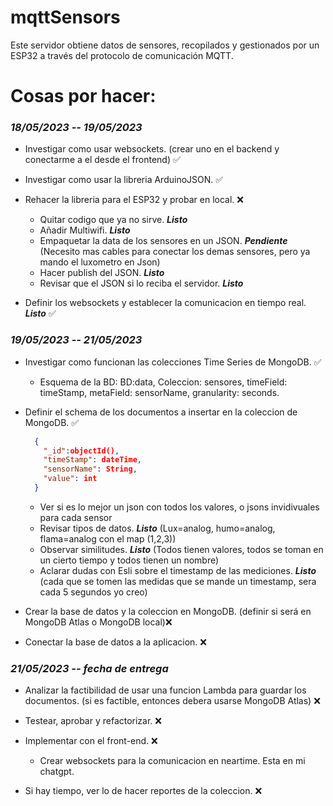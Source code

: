 # mqttSensors

Este servidor obtiene datos de sensores, recopilados y gestionados por un ESP32 a través del protocolo de comunicación MQTT.

# Cosas por hacer:
### *__18/05/2023 -- 19/05/2023__*
- Investigar como usar websockets. (crear uno en el backend y conectarme a el desde el frontend) ✅

- Investigar como usar la libreria ArduinoJSON. ✅

- Rehacer la libreria para el ESP32 y probar en local. ❌  
  - Quitar codigo que ya no sirve. __*Listo*__
  - Añadir Multiwifi. __*Listo*__
  - Empaquetar la data de los sensores en un JSON. __*Pendiente*__ (Necesito mas cables para conectar los demas sensores, pero ya mando el luxometro en Json)
  - Hacer publish del JSON. __*Listo*__
  - Revisar que el JSON si lo reciba el servidor. __*Listo*__

- Definir los websockets y establecer la comunicacion en tiempo real. __*Listo*__ ✅
### *__19/05/2023 -- 21/05/2023__*
- Investigar como funcionan las colecciones Time Series de MongoDB. ✅
  - Esquema de la BD: BD:data, Coleccion: sensores, timeField: timeStamp, metaField: sensorName, granularity: seconds.
- Definir el schema de los documentos a insertar en la coleccion de MongoDB. ✅ 
    ````JSON
      {
        "_id":objectId(),
        "timeStamp": dateTime,
        "sensorName": String,
        "value": int                
      }
    ````
    - Ver si es lo mejor un json con todos los valores, o jsons invidivuales para cada sensor
  - Revisar tipos de datos. __*Listo*__ (Lux=analog, humo=analog, flama=analog con el map (1,2,3))
  - Observar similitudes. __*Listo*__ (Todos tienen valores, todos se toman en un cierto tiempo y todos tienen un nombre)
  - Aclarar dudas con Esli sobre el timestamp de las mediciones. __*Listo*__ (cada que se tomen las medidas que se mande un timestamp, sera cada 5 segundos yo creo)

- Crear la base de datos y la coleccion en MongoDB. (definir si será en MongoDB Atlas o MongoDB local)❌

- Conectar la base de datos a la aplicacion. ❌
### *__21/05/2023 -- fecha de entrega__*
- Analizar la factibilidad de usar una funcion Lambda para guardar los documentos. (si es factible, entonces debera usarse MongoDB Atlas) ❌

- Testear, aprobar y refactorizar. ❌

- Implementar con el front-end. ❌
  - Crear websockets para la comunicacion en neartime. Esta en mi chatgpt.

- Si hay tiempo, ver lo de hacer reportes de la coleccion. ❌